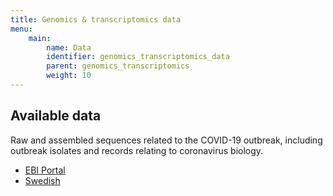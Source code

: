 ```yaml
---
title: Genomics & transcriptomics data
menu:
    main:
        name: Data
        identifier: genomics_transcriptomics_data
        parent: genomics_transcriptomics
        weight: 10
---
```


## Available data
Raw and assembled sequences related to the COVID-19 outbreak, including outbreak isolates and records relating to coronavirus biology.
* [EBI Portal](https://www.covid19dataportal.org/proteins)
* [Swedish](swedish_data)
